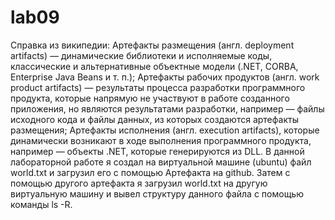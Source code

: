 # lab09
Справка из википедии:
Артефакты размещения (англ. deployment artifacts) — динамические библиотеки и исполняемые коды, классические и альтернативные объектные модели (.NET, CORBA, Enterprise Java Beans и т. п.);
Артефакты рабочих продуктов (англ. work product artifacts) — результаты процесса разработки программного продукта, которые напрямую не участвуют в работе созданного приложения, но являются результатами разработки, например — файлы исходного кода и файлы данных, из которых создаются артефакты размещения;
Артефакты исполнения (англ. execution artifacts), которые динамически возникают в ходе выполнения программного продукта, например — объекты .NET, которые генерируются из DLL.
В данной лабораторной работе я создал на виртуальной машине (ubuntu) файл world.txt и загрузил его с помощью Артефакта на github. Затем с помощью другого артефакта я загрузил world.txt на другую виртуальную машину и вывел структуру данного файла с помощью команды ls -R.
